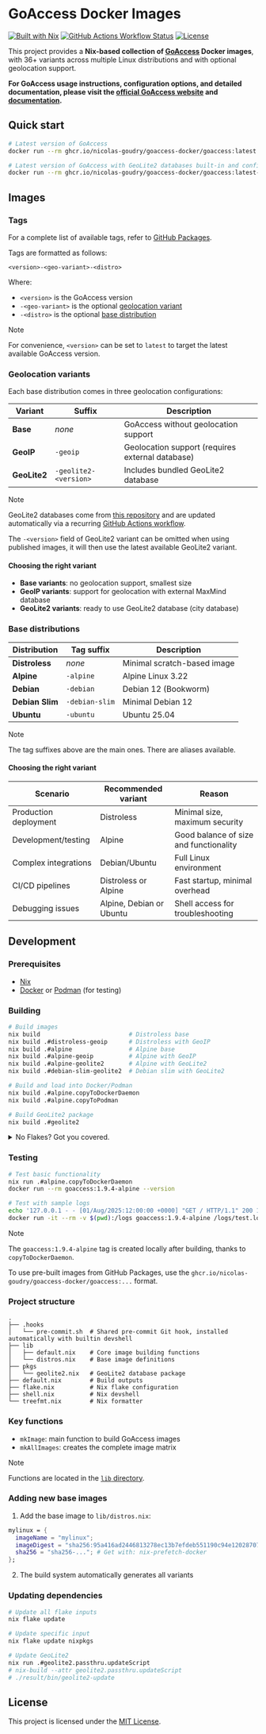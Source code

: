 # GoAccess Docker Images

[![Built with Nix](https://img.shields.io/badge/built_with_Nix-5277C3?logo=nixos&logoColor=white)](https://nixos.org)
[![GitHub Actions Workflow Status](https://img.shields.io/github/actions/workflow/status/nicolas-goudry/goaccess-docker/release.yml)](https://github.com/nicolas-goudry/goaccess-docker/actions/workflows/release.yml)
[![License](https://img.shields.io/badge/license-MIT-pink)](./LICENSE)

This project provides a **Nix-based collection of [GoAccess](https://goaccess.io) Docker images**, with 36+ variants across multiple Linux distributions and with optional geolocation support.

**For GoAccess usage instructions, configuration options, and detailed documentation, please visit the [official GoAccess website](https://goaccess.io/) and [documentation](https://goaccess.io/man).**

## Quick start

```bash
# Latest version of GoAccess
docker run --rm ghcr.io/nicolas-goudry/goaccess-docker/goaccess:latest --version

# Latest version of GoAccess with GeoLite2 databases built-in and configured
docker run --rm ghcr.io/nicolas-goudry/goaccess-docker/goaccess:latest-geolite2 --version
```

## Images

### Tags

For a complete list of available tags, refer to [GitHub Packages](https://github.com/nicolas-goudry/goaccess-docker/pkgs/container/goaccess-docker%2Fgoaccess).

Tags are formatted as follows:

```plain
<version>-<geo-variant>-<distro>
```

Where:

- `<version>` is the GoAccess version
- `-<geo-variant>` is the optional [geolocation variant](#geolocation-variants)
- `-<distro>` is the optional [base distribution](#base-distributions)

> [!NOTE]
>
> For convenience, `<version>` can be set to `latest` to target the latest available GoAccess version.

### Geolocation variants

Each base distribution comes in three geolocation configurations:

| Variant      | Suffix                | Description                                      |
| ------------ | --------------------- | ------------------------------------------------ |
| **Base**     | _none_                | GoAccess without geolocation support             |
| **GeoIP**    | `-geoip`              | Geolocation support (requires external database) |
| **GeoLite2** | `-geolite2-<version>` | Includes bundled GeoLite2 database               |

> [!NOTE]
>
> GeoLite2 databases come from [this repository](https://github.com/P3TERX/GeoLite.mmdb) and are updated automatically via a recurring [GitHub Actions workflow](./.github/workflows/update-geolite.yml).
>
> The `-<version>` field of GeoLite2 variant can be omitted when using published images, it will then use the latest available GeoLite2 variant.

#### Choosing the right variant

- **Base variants**: no geolocation support, smallest size
- **GeoIP variants**: support for geolocation with external MaxMind database
- **GeoLite2 variants**: ready to use GeoLite2 database (city database)

### Base distributions

| Distribution    | Tag suffix     | Description                 |
| --------------- | -------------- | --------------------------- |
| **Distroless**  | _none_         | Minimal scratch-based image |
| **Alpine**      | `-alpine`      | Alpine Linux 3.22           |
| **Debian**      | `-debian`      | Debian 12 (Bookworm)        |
| **Debian Slim** | `-debian-slim` | Minimal Debian 12           |
| **Ubuntu**      | `-ubuntu`      | Ubuntu 25.04                |

> [!NOTE]
>
> The tag suffixes above are the main ones. There are aliases available.

#### Choosing the right variant

| Scenario              | Recommended variant      | Reason                                 |
| --------------------- | ------------------------ | -------------------------------------- |
| Production deployment | Distroless               | Minimal size, maximum security         |
| Development/testing   | Alpine                   | Good balance of size and functionality |
| Complex integrations  | Debian/Ubuntu            | Full Linux environment                 |
| CI/CD pipelines       | Distroless or Alpine     | Fast startup, minimal overhead         |
| Debugging issues      | Alpine, Debian or Ubuntu | Shell access for troubleshooting       |

## Development

### Prerequisites

- [Nix](https://nixos.org/download/)
- [Docker](https://docs.docker.com/engine/install/) or [Podman](https://podman.io/docs/installation#installing-on-linux) (for testing)

### Building

```bash
# Build images
nix build                         # Distroless base
nix build .#distroless-geoip      # Distroless with GeoIP
nix build .#alpine                # Alpine base
nix build .#alpine-geoip          # Alpine with GeoIP
nix build .#alpine-geolite2       # Alpine with GeoLite2
nix build .#debian-slim-geolite2  # Debian slim with GeoLite2

# Build and load into Docker/Podman
nix build .#alpine.copyToDockerDaemon
nix build .#alpine.copyToPodman

# Build GeoLite2 package
nix build .#geolite2
```

<details>

<summary>No Flakes? Got you covered.</summary>

```bash
# Build images
nix-build --attr default               # Distroless base
nix-build --attr distroless-geoip      # Distroless with GeoIP
nix-build --attr alpine                # Alpine base
nix-build --attr alpine-geoip          # Alpine with GeoIP
nix-build --attr alpine-geolite2       # Alpine with GeoLite2
nix-build --attr debian-slim-geolite2  # Debian slim with GeoLite2

# Load into Docker/Podman
nix-build --attr default.copyToDockerDaemon
./result/bin/copy-to-docker-daemon
nix-build --attr default.copyToPodman
./result/bin/copy-to-podman

# Build GeoLite2 package
nix-build --attr geolite2
```

</details>

### Testing

```bash
# Test basic functionality
nix run .#alpine.copyToDockerDaemon
docker run --rm goaccess:1.9.4-alpine --version

# Test with sample logs
echo '127.0.0.1 - - [01/Aug/2025:12:00:00 +0000] "GET / HTTP/1.1" 200 1234 "" ""' > test.log
docker run -it --rm -v $(pwd):/logs goaccess:1.9.4-alpine /logs/test.log --log-format=COMBINED
```

> [!NOTE]
>
> The `goaccess:1.9.4-alpine` tag is created locally after building, thanks to `copyToDockerDaemon`.
>
> To use pre-built images from GitHub Packages, use the `ghcr.io/nicolas-goudry/goaccess-docker/goaccess:...` format.

### Project structure

<!-- Generated with: "tree --noreport -a -L1 --dirsfirst --gitignore -I '.git*' -I '*.lock' -I '*.md' -I '.env*' -I 'LICENSE'" -->

```
.
├── .hooks
│   └── pre-commit.sh  # Shared pre-commit Git hook, installed automatically with builtin devshell
├── lib
│   ├── default.nix    # Core image building functions
│   └── distros.nix    # Base image definitions
├── pkgs
│   └── geolite2.nix   # GeoLite2 database package
├── default.nix        # Build outputs
├── flake.nix          # Nix flake configuration
├── shell.nix          # Nix devshell
└── treefmt.nix        # Nix formatter
```

### Key functions

- `mkImage`: main function to build GoAccess images
- `mkAllImages`: creates the complete image matrix

> [!NOTE]
>
> Functions are located in the [`lib` directory](./lib).

### Adding new base images

1. Add the base image to `lib/distros.nix`:

```nix
mylinux = {
  imageName = "mylinux";
  imageDigest = "sha256:95a416ad2446813278ec13b7efdeb551190c94e12028707dd7525632d3cec0d1"; # Get from image metadata or registry
  sha256 = "sha256-..."; # Get with: nix-prefetch-docker
};
```

2. The build system automatically generates all variants

### Updating dependencies

```bash
# Update all flake inputs
nix flake update

# Update specific input
nix flake update nixpkgs

# Update GeoLite2
nix run .#geolite2.passthru.updateScript
# nix-build --attr geolite2.passthru.updateScript
# ./result/bin/geolite2-update
```

## License

This project is licensed under the [MIT License](./LICENSE).
